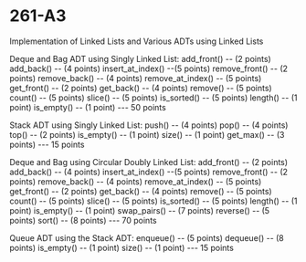 # 261-A3
Implementation of Linked Lists and Various ADTs using Linked Lists


Deque and Bag ADT using Singly Linked List:
add_front() -- (2 points)
add_back() -- (4 points)
insert_at_index() --(5 points)
remove_front() -- (2 points)
remove_back() -- (4 points)
remove_at_index() -- (5 points)
get_front() -- (2 points)
get_back() -- (4 points)
remove() -- (5 points)
count() -- (5 points)
slice() -- (5 points)
is_sorted() -- (5 points)
length() -- (1 point)
is_empty() -- (1 point)                                          --- 50 points
 

Stack ADT using Singly Linked List:
push() -- (4 points)
pop() -- (4 points)
top() -- (2 points)
is_empty() -- (1 point)
size() -- (1 point)
get_max() -- (3 points)                                                  --- 15 points
 

Deque and Bag using Circular Doubly Linked List:
add_front() -- (2 points)
add_back() -- (4 points)
insert_at_index() --(5 points)
remove_front() -- (2 points)
remove_back() -- (4 points)
remove_at_index() -- (5 points)
get_front() -- (2 points)
get_back() -- (4 points)
remove() -- (5 points)
count() -- (5 points)
slice() -- (5 points)
is_sorted() -- (5 points)
length() -- (1 point)
is_empty() -- (1 point)
swap_pairs() -- (7 points)
reverse() -- (5 points)
sort() -- (8 points)                                                                   ---     70 points
 

Queue ADT using the Stack ADT:
enqueue() -- (5 points)
dequeue() -- (8 points)
is_empty() -- (1 point)
size() -- (1 point)                                                                  ---    15 points

